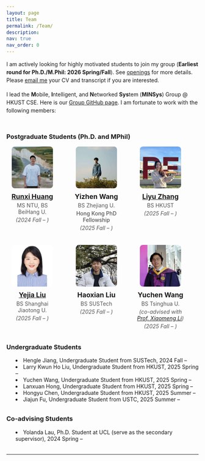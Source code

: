```yaml
---
layout: page
title: Team
permalink: /Team/
description: 
nav: true
nav_order: 0
---
```


<div class="leader">
  <div class="leader-text">
    <p>
      I am actively looking for highly motivated students to join my group (<strong>Earliest round for Ph.D./M.Phil: 2026 Spring/Fall</strong>). See <a href="https://xmouyang.github.io/opening/">openings</a> for more details. Please <a href="mailto:xmouyang@cse.ust.hk">email me</a> your CV and transcript if you are interested.
    </p>
    <p>
      I lead the <strong>M</strong>obile, <strong>I</strong>ntelligent, and <strong>N</strong>etworked <strong>Sys</strong>tem (<strong>MINSys</strong>) Group @ HKUST CSE. Here is our <a href="https://github.com/HKUST-MINSys-Lab">Group GitHub page</a>. I am fortunate to work with the following members:
    </p>
  </div>
</div>

<h3>Postgraduate Students (Ph.D. and MPhil)</h3>
<div class="students-grid">
  <div class="student-card">
    <img src="../assets/img/Runxi_photo.jpg" alt="Runxi Huang" />
    <h4><a href="https://hrx20000209.github.io/">Runxi Huang</a></h4>
    <p>MS NTU, BS BeiHang U.</p>
    <p><em>(2024 Fall – )</em></p>
  </div>
  <div class="student-card">
    <img src="../assets/img/Yizhen_photo.jpg" alt="Yizhen Wang" />
    <h4>Yizhen Wang</h4>
    <p>BS Zhejiang U.</p>
    <p class="fellowship">Hong Kong PhD Fellowship</p>
    <p><em>(2025 Fall – )</em></p>
  </div>
  <div class="student-card">
    <img src="../assets/img/Liyu_photo.jpg" alt="Liyu Zhang" />
    <h4><a href="https://doriszhang.cafe">Liyu Zhang</a></h4>
    <p>BS HKUST</p>
    <p><em>(2025 Fall – )</em></p>
  </div>
  <div class="student-card">
    <img src="../assets/img/Yejia_photo.jpg" alt="Yejia Liu" />
    <h4><a href="https://yejialiu.github.io//YejiaLiupages.github.io/">Yejia Liu</a></h4>
    <p>BS Shanghai Jiaotong U.</p>
    <p><em>(2025 Fall – )</em></p>
  </div>
  <div class="student-card">
    <img src="../assets/img/Haoxian_photo.jpg" alt="Haoxian Liu" />
    <h4>Haoxian Liu</h4>
    <p>BS SUSTech</p>
    <p><em>(2025 Fall – )</em></p>
  </div>
  <div class="student-card">
    <img src="../assets/img/Yuchen_photo.jpg" alt="Yuchen Wang" />
    <h4>Yuchen Wang</h4>
    <p>BS Tsinghua U.</p>
    <p><em>(co-advised with <a href="https://xmengli.github.io/">Prof. Xiaomeng Li</a>)</em></p>
    <p><em>(2025 Fall – )</em></p>
  </div>
</div>

<h3>Undergraduate Students</h3>
<ul class="undergrad-list">
  <li>Hengle Jiang, Undergraduate Student from SUSTech, 2024 Fall –</li>
  <li>Larry Kwun Ho Liu, Undergraduate Student from HKUST, 2025 Spring –</li>
  <li>Yuchen Wang, Undergraduate Student from HKUST, 2025 Spring –</li>
  <li>Lanxuan Hong, Undergraduate Student from HKUST, 2025 Spring –</li>
  <li>Hongyu Chen, Undergraduate Student from HKUST, 2025 Summer –</li>
  <li>Jiajun Fu, Undergraduate Student from USTC, 2025 Summer –</li>
</ul>

<h3>Co-advising Students</h3>
<ul class="coadvising-list">
  <li>Yolanda Lau, Ph.D. Student at UCL (serve as the secondary supervisor), 2024 Spring –</li>
</ul>

---

<style>
.leader {
  display: flex;
  align-items: flex-start;
  gap: 2rem;
  margin-bottom: 2rem;
}
.leader-text p {
  margin: 0 0 1rem;
  line-height: 1.5;
}
.leader-photo {
  flex: 1 1 calc(33.333% - 2rem);
  max-width: calc(33.333% - 2rem);
  text-align: center;
}
.leader-photo img {
  width: 100%;
  aspect-ratio: 1 / 1;
  object-fit: cover;
  border-radius: 0.5rem;
}
.leader-photo h4 {
  margin: 0.5rem 0 0;
  font-size: 1rem;
}
.students-grid {
  display: flex;
  flex-wrap: wrap;
  gap: 2rem;
  margin-bottom: 2rem;
}
.student-card {
  flex: 1 1 calc(33.333% - 2rem);
  max-width: calc(33.333% - 2rem);
  text-align: center;
}
.student-card img {
  width: 80%;
  aspect-ratio: 1 / 1;
  object-fit: cover;
  border-radius: 0.5rem;
}
.student-card h4 {
  margin: 0.5rem 0 0.25rem;
  font-size: 1.1rem;
}
.student-card p {
  margin: 0.25rem 0;
  color: #555;
}
.student-card .fellowship {
  font-weight: 500;
}
.student-card em {
  font-style: italic;
}
.undergrad-list,
.coadvising-list {
  list-style: disc inside;
  margin-bottom: 2rem;
}
</style>
